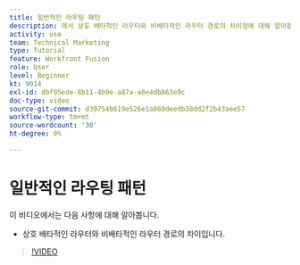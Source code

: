 ```yaml
---
title: 일반적인 라우팅 패턴
description: 에서 상호 배타적인 라우터와 비배타적인 라우터 경로의 차이점에 대해 알아봅니다. [!DNL Adobe Workfront Fusion].
activity: use
team: Technical Marketing
type: Tutorial
feature: Workfront Fusion
role: User
level: Beginner
kt: 9014
exl-id: dbf95ede-8b11-4b9e-a87a-a0e4db863e9c
doc-type: video
source-git-commit: d39754b619e526e1a869deedb38dd2f2b43aee57
workflow-type: tm+mt
source-wordcount: '30'
ht-degree: 0%

---
```


# 일반적인 라우팅 패턴

이 비디오에서는 다음 사항에 대해 알아봅니다.

* 상호 배타적인 라우터와 비배타적인 라우터 경로의 차이입니다.

>[!VIDEO](https://video.tv.adobe.com/v/335273/?quality=12)
